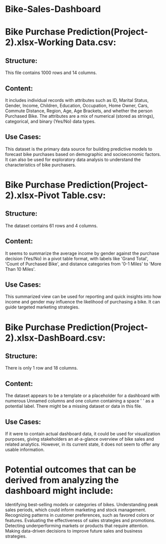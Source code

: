 # Bike-Sales-Dashboard

# Bike Purchase Prediction(Project-2).xlsx-Working Data.csv:

## Structure: 
This file contains 1000 rows and 14 columns.

## Content:
It includes individual records with attributes such as ID, Marital Status, Gender, Income, Children, Education, Occupation, Home Owner, Cars, Commute Distance, Region, Age, Age Brackets, and whether the person Purchased Bike. The attributes are a mix of numerical (stored as strings), categorical, and binary (Yes/No) data types.

## Use Cases: 
This dataset is the primary data source for building predictive models to forecast bike purchases based on demographic and socioeconomic factors. It can also be used for exploratory data analysis to understand the characteristics of bike purchasers.

# Bike Purchase Prediction(Project-2).xlsx-Pivot Table.csv:

## Structure: 
The dataset contains 61 rows and 4 columns.

## Content: 
It seems to summarize the average income by gender against the purchase decision (Yes/No) in a pivot table format, with labels like 'Grand Total', 'Count of Purchased Bike', and distance categories from '0-1 Miles' to 'More Than 10 Miles'.

## Use Cases: 
This summarized view can be used for reporting and quick insights into how income and gender may influence the likelihood of purchasing a bike. It can guide targeted marketing strategies.

# Bike Purchase Prediction(Project-2).xlsx-DashBoard.csv:

## Structure: 
There is only 1 row and 18 columns.

## Content: 
The dataset appears to be a template or a placeholder for a dashboard with numerous Unnamed columns and one column containing a space ' ' as a potential label. There might be a missing dataset or data in this file.

## Use Cases: 
If it were to contain actual dashboard data, it could be used for visualization purposes, giving stakeholders an at-a-glance overview of bike sales and related analytics. However, in its current state, it does not seem to offer any usable information.

# Potential outcomes that can be derived from analyzing the dashboard might include:
Identifying best-selling models or categories of bikes.
Understanding peak sales periods, which could inform marketing and stock management.
Recognizing patterns in customer preferences, such as favored colors or features.
Evaluating the effectiveness of sales strategies and promotions.
Detecting underperforming markets or products that require attention.
Making data-driven decisions to improve future sales and business strategies.
